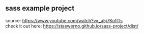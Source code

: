 ## sass example project

source: https://www.youtube.com/watch?v=_a5j7KoflTs  
check it out here: https://staswerno.github.io/sass-project/dist/
